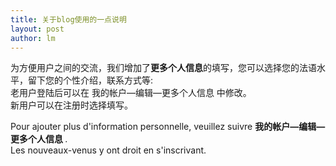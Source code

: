 ```yaml
---
title: 关于blog使用的一点说明 
layout: post
author: lm
---
```

<p>为方便用户之间的交流，我们增加了<strong>更多个人信息</strong>的填写，您可以选择您的法语水平，留下您的个性介绍，联系方式等:<br />
老用户登陆后可以在 我的帐户—编辑—更多个人信息 中修改。<br />
新用户可以在注册时选择填写。</p>
<p>Pour ajouter plus d'information personnelle, veuillez suivre <strong> 我的帐户—编辑—更多个人信息 </strong>.<br />
Les nouveaux-venus y ont droit en s'inscrivant.</p>
